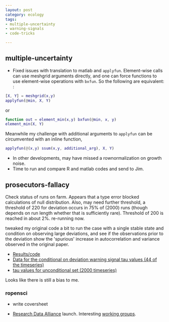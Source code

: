 ```yaml
---
layout: post
category: ecology
tags:
- multiple-uncertainty
- warning-signals
- code-tricks

---
```



## multiple-uncertainty

* Fixed issues with translation to matlab and `applyfun`.  Element-wise calls can use meshgrid arguments directly, and one can force functions to use element-wise operations with `bxfun`.  So the following are equivalent: 
:

```matlab
[X, Y] = meshgrid(x,y)
applyfun(@min, X, Y)
```

or

```matlab
function out = element_min(x,y) bxfun(@min, x, y)
element_min(X, Y)
```

Meanwhile my challenge with additional arguments to `applyfun` can be circumvented with an inline function,

```matlab
applyfun(@(x,y) ssum(x,y, additional_arg), X, Y)
```

* In other developments, may have missed a rownormalization on growth noise.  
* Time to run and compare R and matlab codes and send to Jim.  

## prosecutors-fallacy

Check status of runs on farm.  Appears that a type error blocked calculations of null distribution.  Also, may need further threshold, a threshold of 220 for deviation occurs in 75% of (2000) runs (though depends on run length whether that is sufficiently rare).  Threshold of 200 is reached in about 2%.  re-running now.  

 tweaked my original code a bit to run the case with a single stable state and condition on observing large deviations, and see if the observations prior to the deviation show the 'spurious' increase in autocorrelation and variance observed in the original paper.  

* [Results/code](https://github.com/cboettig/earlywarning/blob/019d68ee4c6459d9c56f20c84af3a46c98bdbb03/inst/examples/beer.md)
* [Data for the conditional on deviation warning signal tau values (44 of the timeseries)](https://raw.github.com/cboettig/earlywarning/05611419aeb254ed54a0bb0cd2974c5b328e86fe/inst/examples/beer_dat.csv)
* [tau values for unconditional set (2000 timeseries)](https://raw.github.com/cboettig/earlywarning/05611419aeb254ed54a0bb0cd2974c5b328e86fe/inst/examples/beer_nulldat.csv)

 Looks like there is still a bias to me.  

### ropensci 

* write coversheet

* [Research Data Alliance](http://rd-alliance.org) launch.  Interesting [working groups](http://rd-alliance.org/working-groups/current-candidate-groups/).  
